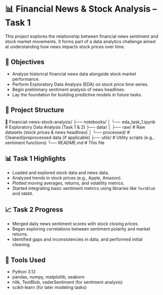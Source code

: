 # 📊 Financial News & Stock Analysis – Task 1

This project explores the relationship between financial news sentiment and stock market movements. It forms part of a data analytics challenge aimed at understanding how news impacts stock prices over time.

## 🚀 Objectives

- Analyze historical financial news data alongside stock market performance.
- Perform Exploratory Data Analysis (EDA) on stock price time series.
- Begin preliminary sentiment analysis of news headlines.
- Lay the foundation for building predictive models in future tasks.

## 📁 Project Structure

📂 Financial-news-stock-analysis/
├── notebooks/
│ └── eda_task_1.ipynb # Exploratory Data Analysis (Task 1 & 2)
├── data/
│ ├── raw/ # Raw datasets (stock prices & news headlines)
│ └── processed/ # Cleaned/preprocessed data (if applicable)
├── utils/ # Utility scripts (e.g., sentiment functions)
└── README.md # This file


## 📊 Task 1 Highlights

- Loaded and explored stock data and news data.
- Analyzed trends in stock prices (e.g., Apple, Amazon).
- Plotted moving averages, returns, and volatility metrics.
- Started integrating basic sentiment metrics using libraries like `TextBlob` and `VADER`.

## 📈 Task 2 Progress

- Merged daily news sentiment scores with stock closing prices.
- Began exploring correlations between sentiment polarity and market returns.
- Identified gaps and inconsistencies in data, and performed initial cleaning.

## 🧰 Tools Used

- Python 3.13
- pandas, numpy, matplotlib, seaborn
- nltk, TextBlob, vaderSentiment (for sentiment analysis)
- scikit-learn (for later modeling tasks)

